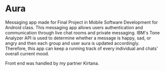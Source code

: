 # Aura
 Messaging app made for Final Project in Mobile Software Development for Android class.
 This messaging app allows users authentication and communication through live chat rooms and private messaging. IBM's Tone
 Analyzer API is used to determine whether a message is happy, sad, or angry and then each group and user aura is updated
 accordingly. Therefore, this app can keep a running track of every individual and chats' overall current mood.

Front end was handled by my partner Kirtana.
